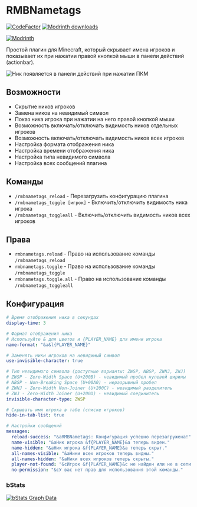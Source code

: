 # RMBNametags
 [![CodeFactor](https://www.codefactor.io/repository/github/vewaclub/rmbnametags/badge)](https://www.codefactor.io/repository/github/vewaclub/rmbnametags)
 [![Modrinth downloads](https://img.shields.io/modrinth/dt/rmbnametags)](https://modrinth.com/plugin/rmbnametags)

 
[![Modrinth](https://raw.githubusercontent.com/gist/jenchanws/842eee8428e1e0aec20de4594878156a/raw/0dbefc2fcbec362d14f1689acb807183ceffdbe1/modrinth.svg)](https://modrinth.com/plugin/rmbnametags)


Простой плагин для Minecraft, который скрывает имена игроков и показывает их при нажатии правой кнопкой мыши в панели действий (actionbar).

![Ник появляется в панели действий при нажатии ПКМ](https://cdn.modrinth.com/data/cached_images/3232f03c8108ea611b1bdf8b42e6ce3320641d7c.png)

## Возможности

- Скрытие ников игроков
- Замена ников на невидимый символ
- Показ ника игрока при нажатии на него правой кнопкой мыши
- Возможность включать/отключать видимость ников отдельных игроков
- Возможность включать/отключать видимость ников всех игроков
- Настройка формата отображения ника
- Настройка времени отображения ника
- Настройка типа невидимого символа
- Настройка всех сообщений плагина

## Команды

- `/rmbnametags_reload` - Перезагрузить конфигурацию плагина
- `/rmbnametags_toggle [игрок]` - Включить/отключить видимость ника игрока
- `/rmbnametags_toggleall` - Включить/отключить видимость ников всех игроков

## Права

- `rmbnametags.reload` - Право на использование команды `/rmbnametags_reload`
- `rmbnametags.toggle` - Право на использование команды `/rmbnametags_toggle`
- `rmbnametags.toggle.all` - Право на использование команды `/rmbnametags_toggleall`

## Конфигурация

```yml
# Время отображения ника в секундах
display-time: 3

# Формат отображения ника
# Используйте & для цветов и {PLAYER_NAME} для имени игрока
name-format: "&a&l{PLAYER_NAME}"

# Заменять ники игроков на невидимый символ
use-invisible-character: true

# Тип невидимого символа (доступные варианты: ZWSP, NBSP, ZWNJ, ZWJ)
# ZWSP - Zero-Width Space (U+200B) - невидимый пробел нулевой ширины
# NBSP - Non-Breaking Space (U+00A0) - неразрывный пробел
# ZWNJ - Zero-Width Non-Joiner (U+200C) - невидимый разделитель
# ZWJ - Zero-Width Joiner (U+200D) - невидимый соединитель
invisible-character-type: ZWSP

# Скрывать имя игрока в табе (списке игроков)
hide-in-tab-list: true

# Настройки сообщений
messages:
  reload-success: "&aRMBNametags: Конфигурация успешно перезагружена!"
  name-visible: "&aНик игрока &f{PLAYER_NAME}&a теперь виден."
  name-hidden: "&aНик игрока &f{PLAYER_NAME}&a теперь скрыт."
  all-names-visible: "&aНики всех игроков теперь видны."
  all-names-hidden: "&aНики всех игроков теперь скрыты."
  player-not-found: "&cИгрок &f{PLAYER_NAME}&c не найден или не в сети."
  no-permission: "&cУ вас нет прав для использования этой команды."
```

### bStats
[![bStats Graph Data](https://bstats.org/signatures/bukkit/RMBNametags.svg)](https://bstats.org/plugin/bukkit/RMBNametags)
